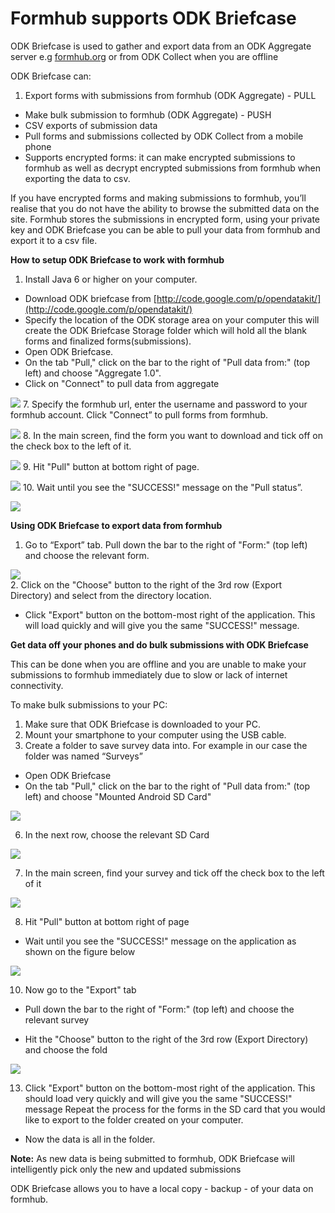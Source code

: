 # Formhub supports ODK Briefcase

ODK Briefcase is used to gather and export data from an ODK Aggregate server e.g [formhub.org](https://formhub.org) or from ODK Collect when you are offline

ODK Briefcase can: 

1. Export forms with submissions from formhub (ODK Aggregate) - PULL 
*  Make bulk submission to formhub (ODK Aggregate) - PUSH
*  CSV exports of submission data
*  Pull forms and submissions collected by ODK Collect from a mobile phone
*  Supports encrypted forms: it can make encrypted submissions to formhub as well
    as decrypt encrypted submissions from formhub when exporting the data to csv.
    
If you have encrypted forms and making submissions to formhub, you’ll realise 
that you do not have the ability to browse the submitted data on the site.
Formhub stores the submissions in encrypted form, using your private key and 
ODK Briefcase you can be able to pull your data from formhub and export it 
to a csv  file.

**How to setup ODK Briefcase to work with formhub**

1. Install Java 6 or higher on your computer.
*  Download ODK briefcase from [http://code.google.com/p/opendatakit/](http://code.google.com/p/opendatakit/)
*  Specify the location of the ODK storage area on your computer this will 
   create the ODK Briefcase Storage folder which will hold all the blank
   forms and finalized forms(submissions).
*  Open ODK Briefcase.
*  On the tab "Pull," click on the bar to the right of "Pull data from:" 
   (top left) and choose "Aggregate 1.0".
*   Click on "Connect" to pull data from aggregate

![](http://farm4.staticflickr.com/3754/9140785103_e2b7522189_o.png)
7.  Specify the formhub url, enter the username and password to your formhub account.
    Click "Connect” to pull forms from formhub.
    
![](http://farm3.staticflickr.com/2805/9140785689_77aefd32cf_o.png)
8.  In the main screen, find the form you want to download and tick off on 
    the check box to the left of it.
   
![](http://farm3.staticflickr.com/2832/9143039988_2c27f93e44_o.png)
9.  Hit "Pull" button at bottom right of page.

![](http://farm3.staticflickr.com/2885/9140794389_af9fc64363_o.png)
10.  Wait until you see the "SUCCESS!" message on the "Pull status”.

![](http://farm4.staticflickr.com/3753/9143022580_819c802647_o.png)


**Using ODK Briefcase to export data from formhub** 

1.  Go to “Export” tab. Pull down the bar to the right of "Form:" (top left) 
    and choose the relevant form. 
   
![](http://farm8.staticflickr.com/7281/9143049274_dc072d8ccb_o.png)  
2. Click on the "Choose" button to the right of the 3rd row (Export Directory) 
   and select from the directory location.   
   
*  Click "Export" button on the bottom-most right of the application. 
   This will  load  quickly and will give you the same "SUCCESS!" message.
   
   
**Get data off your phones and do bulk submissions with ODK Briefcase**

This can be done when you are offline and you are unable to make your submissions to formhub immediately due to slow or lack of internet connectivity.

To make bulk submissions to your PC:

1. Make sure that ODK Briefcase is downloaded to your PC.
2. Mount your smartphone to your computer using the USB cable.
3. Create a folder to save survey data into. For example in our case the folder was
   named “Surveys”   
*  Open ODK Briefcase
*  On the tab "Pull," click on the bar to the right of "Pull data from:" 
   (top left)  and choose "Mounted Android SD Card"
   
 ![](http://farm6.staticflickr.com/5516/9143072064_34582d54a0_o.png)
 
6. In the next row, choose the relevant SD Card

![](http://farm4.staticflickr.com/3811/9140828551_bf9b74f1bd_o.png)

7. In the main screen, find your survey and tick off the check box to the left of it

![](/http://farm8.staticflickr.com/7412/9143058348_909077c651_o.png)

8. Hit "Pull" button at bottom right of page
*  Wait until you see the "SUCCESS!" message on the application as shown on the 
   figure below
   
   
![](/http://farm4.staticflickr.com/3769/9143060470_d8dd0efed9_o.png)

10. Now go to the "Export" tab

*  Pull down the bar to the right of "Form:" (top left) and choose the 
   relevant  survey

*  Hit the "Choose" button to the right of the 3rd row (Export Directory) and 
   choose  the fold
   
![](/http://farm4.staticflickr.com/3831/9140835869_9da6503985_o.png)

13. Click "Export" button on the bottom-most right of the application. This 
    should load very quickly and will give you the same "SUCCESS!" message
    Repeat the process for the forms in the SD card that you would like to 
    export to the folder created on your computer.
    
*  Now the data is all in the folder.

**Note:**
As new data is being submitted to formhub, ODK Briefcase will intelligently pick only the new and updated submissions

ODK Briefcase allows you to have a local copy - backup - of your data on formhub.


    












   
   





    
    


    
















